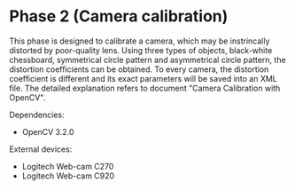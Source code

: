 # Phase 2 (Camera calibration)

This phase is designed to calibrate a camera, which may be instrincally distorted by poor-quality lens. Using three types of objects, black-white chessboard, symmetrical circle pattern and asymmetrical circle pattern, the distortion coefficients can be obtained. To every camera, the distortion coefficient is different and its exact parameters will be saved into an XML file. The detailed explanation refers to document "Camera Calibration with OpenCV".

Dependencies:
* OpenCV 3.2.0

External devices:
* Logitech Web-cam C270
* Logitech Web-cam C920
